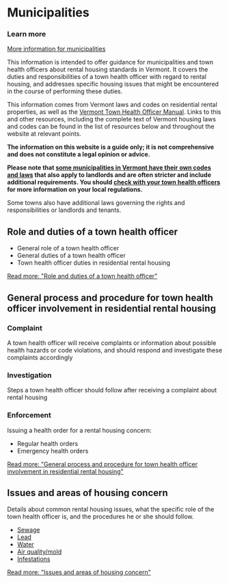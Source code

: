 ---
---
Municipalities
==============

### Learn more

[More information for municipalities](more-information.html)

This information is intended to offer guidance for municipalities and town health officers about rental housing standards in Vermont. It covers the duties and responsibilities of a town health officer with regard to rental housing, and addresses specific housing issues that might be encountered in the course of performing these duties.

This information comes from Vermont laws and codes on residential rental properties, as well as the [Vermont Town Health Officer Manual](http://www.healthvermont.gov/sites/default/files/Env_THO_THOManual.pdf). Links to this and other resources, including the complete text of Vermont housing laws and codes can be found in the list of resources below and throughout the website at relevant points.

**The information on this website is a guide only; it is not comprehensive and does not constitute a legal opinion or advice.**

**Please note that [some municipalities in Vermont have their own codes and laws](../../resources/communities-with-local-codes.html) that also apply to landlords and are often stricter and include additional requirements. You should [check with your town health officers](../../resources/town-health-officials.html) for more information on your local regulations.**

Some towns also have additional laws governing the rights and responsibilities or landlords and tenants.

Role and duties of a town health officer
----------------------------------------

*   General role of a town health officer
*   General duties of a town health officer
*   Town health officer duties in residential rental housing

[Read more: "Role and duties of a town health officer"](role-duties.html)

General process and procedure for town health officer involvement in residential rental housing
-----------------------------------------------------------------------------------------------

### Complaint

A town health officer will receive complaints or information about possible health hazards or code violations, and should respond and investigate these complaints accordingly

### Investigation

Steps a town health officer should follow after receiving a complaint about rental housing

### Enforcement

Issuing a health order for a rental housing concern:

*   Regular health orders
*   Emergency health orders

[Read more: "General process and procedure for town health officer involvement in residential rental housing"](process-procedure.html)

Issues and areas of housing concern
-----------------------------------

Details about common rental housing issues, what the specific role of the town health officer is, and the procedures he or she should follow.

*   [Sewage](housing-concerns/sewage.html)
*   [Lead](housing-concerns/lead.html)
*   [Water](housing-concerns/water-safety.html)
*   [Air quality/mold](housing-concerns/air-quality.html)
*   [Infestations](housing-concerns/infestations.html)

[Read more: "Issues and areas of housing concern"](housing-concerns.1)
